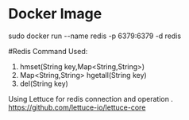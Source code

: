 # Docker Image 
sudo docker run --name redis -p 6379:6379 -d redis

#Redis Command Used:

1) hmset(String key,Map<String,String>)
2) Map<String,String> hgetall(String key)
3) del(String key)

Using Lettuce for redis connection and operation .
https://github.com/lettuce-io/lettuce-core
